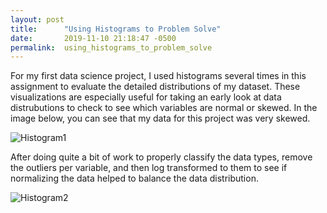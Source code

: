 ```yaml
---
layout: post
title:      "Using Histograms to Problem Solve"
date:       2019-11-10 21:18:47 -0500
permalink:  using_histograms_to_problem_solve
---
```



For my first data science project, I used histograms several times in this assignment to evaluate the detailed distributions of my dataset. These visualizations are especially useful for taking an early look at data distrubutions to check to see which variables are normal or skewed. In the image below, you can see that my data for this project was very skewed.

![Histogram1](http://drive.google.com/uc?export=view&id=1AATSW8F2gDRgx3TJir6JiNKActI6UpOD)

After doing quite a bit of work to properly classify the data types, remove the outliers per variable, and then log transformed to them to see if normalizing the data helped to balance the data distribution.

![Histogram2](http://drive.google.com/uc?export=view&id=1nPBFAoes2vJd2Pn1b2qiIyXYiR0UqWYW)

